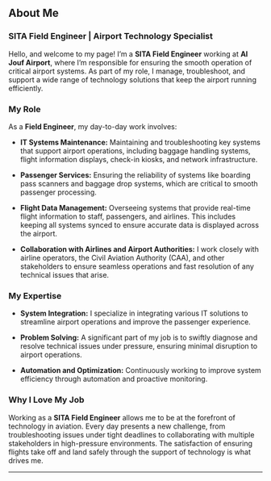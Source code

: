 ## About Me

### SITA Field Engineer | Airport Technology Specialist

Hello, and welcome to my page! I’m a **SITA Field Engineer** working at **Al Jouf Airport**, where I’m responsible for ensuring the smooth operation of critical airport systems. As part of my role, I manage, troubleshoot, and support a wide range of technology solutions that keep the airport running efficiently.

### My Role

As a **Field Engineer**, my day-to-day work involves:

- **IT Systems Maintenance:** Maintaining and troubleshooting key systems that support airport operations, including baggage handling systems, flight information displays, check-in kiosks, and network infrastructure.
  
- **Passenger Services:** Ensuring the reliability of systems like boarding pass scanners and baggage drop systems, which are critical to smooth passenger processing.

- **Flight Data Management:** Overseeing systems that provide real-time flight information to staff, passengers, and airlines. This includes keeping all systems synced to ensure accurate data is displayed across the airport.

- **Collaboration with Airlines and Airport Authorities:** I work closely with airline operators, the Civil Aviation Authority (CAA), and other stakeholders to ensure seamless operations and fast resolution of any technical issues that arise.

### My Expertise

- **System Integration:** I specialize in integrating various IT solutions to streamline airport operations and improve the passenger experience.
  
- **Problem Solving:** A significant part of my job is to swiftly diagnose and resolve technical issues under pressure, ensuring minimal disruption to airport operations.
  
- **Automation and Optimization:** Continuously working to improve system efficiency through automation and proactive monitoring.

### Why I Love My Job

Working as a **SITA Field Engineer** allows me to be at the forefront of technology in aviation. Every day presents a new challenge, from troubleshooting issues under tight deadlines to collaborating with multiple stakeholders in high-pressure environments. The satisfaction of ensuring flights take off and land safely through the support of technology is what drives me.

---
